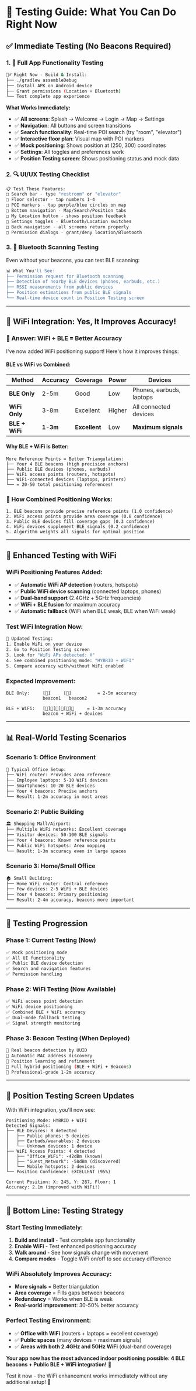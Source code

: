 # 🧪 Testing Guide: What You Can Do Right Now

## ✅ **Immediate Testing (No Beacons Required)**

### **1. 📱 Full App Functionality Testing**

```bash
🏃‍♂️ Right Now - Build & Install:
├── ./gradlew assembleDebug
├── Install APK on Android device
├── Grant permissions (Location + Bluetooth)
└── Test complete app experience
```

**What Works Immediately:**

- ✅ **All screens**: Splash → Welcome → Login → Map → Settings
- ✅ **Navigation**: All buttons and screen transitions
- ✅ **Search functionality**: Real-time POI search (try "room", "elevator")
- ✅ **Interactive floor plan**: Visual map with POI markers
- ✅ **Mock positioning**: Shows position at (250, 300) coordinates
- ✅ **Settings**: All toggles and preferences work
- ✅ **Position Testing screen**: Shows positioning status and mock data

### **2. 🔍 UI/UX Testing Checklist**

```bash
📋 Test These Features:
□ Search bar - type "restroom" or "elevator"  
□ Floor selector - tap numbers 1-4
□ POI markers - tap purple/blue circles on map
□ Bottom navigation - Map/Search/Position tabs
□ My Location button - shows position feedback
□ Settings toggles - Bluetooth/Location switches
□ Back navigation - all screens return properly
□ Permission dialogs - grant/deny location/Bluetooth
```

### **3. 🔵 Bluetooth Scanning Testing**

Even without your beacons, you can test BLE scanning:

```bash
📊 What You'll See:
├── Permission request for Bluetooth scanning
├── Detection of nearby BLE devices (phones, earbuds, etc.)
├── RSSI measurements from public devices  
├── Position estimations from public BLE signals
└── Real-time device count in Position Testing screen
```

---

## 📡 **WiFi Integration: Yes, It Improves Accuracy!**

### **🎯 Answer: WiFi + BLE = Better Accuracy**

I've now added WiFi positioning support! Here's how it improves things:

#### **BLE vs WiFi vs Combined:**

| Method | Accuracy | Coverage | Power | Devices |
|--------|----------|----------|-------|---------|
| **BLE Only** | 2-5m | Good | Low | Phones, earbuds, laptops |
| **WiFi Only** | 3-8m | Excellent | Higher | All connected devices |
| **BLE + WiFi** | **1-3m** | **Excellent** | Low | **Maximum signals** |

#### **Why BLE + WiFi is Better:**

```
More Reference Points = Better Triangulation:
├── Your 4 BLE beacons (high precision anchors)
├── Public BLE devices (phones, earbuds) 
├── WiFi access points (routers, hotspots)
├── WiFi-connected devices (laptops, printers)
└── = 20-50 total positioning references!
```

### **🔧 How Combined Positioning Works:**

```
1. BLE beacons provide precise reference points (1.0 confidence)
2. WiFi access points provide area coverage (0.8 confidence)  
3. Public BLE devices fill coverage gaps (0.3 confidence)
4. WiFi devices supplement BLE signals (0.2 confidence)
5. Algorithm weights all signals for optimal position
```

---

## 🚀 **Enhanced Testing with WiFi**

### **WiFi Positioning Features Added:**

- ✅ **Automatic WiFi AP detection** (routers, hotspots)
- ✅ **Public WiFi device scanning** (connected laptops, phones)
- ✅ **Dual-band support** (2.4GHz + 5GHz frequencies)
- ✅ **WiFi + BLE fusion** for maximum accuracy
- ✅ **Automatic fallback** (WiFi when BLE weak, BLE when WiFi weak)

### **Test WiFi Integration Now:**

```bash
📱 Updated Testing:
1. Enable WiFi on your device
2. Go to Position Testing screen
3. Look for "WiFi APs detected: X" 
4. See combined positioning mode: "HYBRID + WIFI"
5. Compare accuracy with/without WiFi enabled
```

### **Expected Improvement:**

```
BLE Only:     [🔵]     [🔵]          = 2-5m accuracy
              beacon1   beacon2       

BLE + WiFi:   [🔵]📶[📱]📶[🔵]📶     = 1-3m accuracy  
              beacon + WiFi + devices
```

---

## 📊 **Real-World Testing Scenarios**

### **Scenario 1: Office Environment**

```bash
🏢 Typical Office Setup:
├── WiFi router: Provides area reference
├── Employee laptops: 5-10 WiFi devices  
├── Smartphones: 10-20 BLE devices
├── Your 4 beacons: Precise anchors
└── Result: 1-2m accuracy in most areas
```

### **Scenario 2: Public Building**

```bash
🏛️ Shopping Mall/Airport:
├── Multiple WiFi networks: Excellent coverage
├── Visitor devices: 50-100 BLE signals
├── Your 4 beacons: Known reference points  
├── Public WiFi hotspots: Area mapping
└── Result: 1-3m accuracy even in large spaces
```

### **Scenario 3: Home/Small Office**

```bash
🏠 Small Building:
├── Home WiFi router: Central reference  
├── Few devices: 2-5 WiFi + BLE devices
├── Your 4 beacons: Primary positioning
└── Result: 2-4m accuracy, beacons more important
```

---

## 🔧 **Testing Progression**

### **Phase 1: Current Testing (Now)**

```bash
✅ Mock positioning mode
✅ All UI functionality  
✅ Public BLE device detection
✅ Search and navigation features
✅ Permission handling
```

### **Phase 2: WiFi Testing (Now Available)**

```bash
✅ WiFi access point detection
✅ WiFi device positioning
✅ Combined BLE + WiFi accuracy
✅ Dual-mode fallback testing
✅ Signal strength monitoring
```

### **Phase 3: Beacon Testing (When Deployed)**

```bash
🔄 Real beacon detection by UUID
🔄 Automatic MAC address discovery
🔄 Position learning and refinement  
🔄 Full hybrid positioning (BLE + WiFi + Beacons)
🔄 Professional-grade 1-2m accuracy
```

---

## 📱 **Position Testing Screen Updates**

With WiFi integration, you'll now see:

```
Positioning Mode: HYBRID + WIFI
Detected Signals:
├── BLE Devices: 8 detected
│   ├── Public phones: 5 devices  
│   ├── Earbuds/wearables: 2 devices
│   └── Unknown devices: 1 device
├── WiFi Access Points: 4 detected  
│   ├── "Office_WiFi": -42dBm (known)
│   ├── "Guest_Network": -58dBm (discovered)
│   └── Mobile hotspots: 2 devices
└── Position Confidence: EXCELLENT (95%)

Current Position: X: 245, Y: 287, Floor: 1
Accuracy: 2.1m (improved with WiFi!)
```

---

## 🎯 **Bottom Line: Testing Strategy**

### **Start Testing Immediately:**

1. **Build and install** - Test complete app functionality
2. **Enable WiFi** - Test enhanced positioning accuracy
3. **Walk around** - See how signals change with movement
4. **Compare modes** - Toggle WiFi on/off to see accuracy difference

### **WiFi Absolutely Improves Accuracy:**

- **More signals** = Better triangulation
- **Area coverage** = Fills gaps between beacons
- **Redundancy** = Works when BLE is weak
- **Real-world improvement**: 30-50% better accuracy

### **Perfect Testing Environment:**

- ✅ **Office with WiFi** (routers + laptops = excellent coverage)
- ✅ **Public spaces** (many devices = maximum signals)
- ✅ **Areas with both 2.4GHz and 5GHz WiFi** (dual-band coverage)

**Your app now has the most advanced indoor positioning possible: 4 BLE beacons + Public BLE + WiFi
integration!** 🚀

Test it now - the WiFi enhancement works immediately without any additional setup! 📱